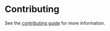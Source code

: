 # Contributing

See the [contributing guide](https://catherine-chan.readthedocs.io/en/latest/guides/dev/contributing.html) for more information.